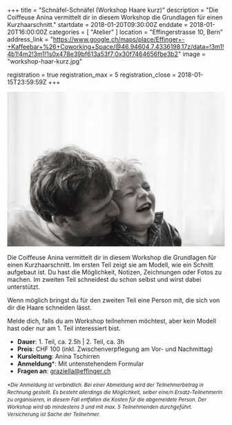 +++
title = "Schnäfel-Schnäfel (Workshop Haare kurz)"
description = "Die Coiffeuse Anina vermittelt dir in diesem Workshop die Grundlagen für einen Kurzhaarschnitt."
startdate = 2018-01-20T09:30:00Z
enddate = 2018-01-20T16:00:00Z
categories = [ "Atelier" ]
location = "Effingerstrasse 10, Bern"
address_link = "https://www.google.ch/maps/place/Effinger+-+Kaffeebar+%26+Coworking+Space/@46.94604,7.4336198,17z/data=!3m1!4b1!4m2!3m1!1s0x478e39bf613a53f7:0x30f7464656fbe3b2"
image = "workshop-haar-kurz.jpg"

registration = true
registration_max = 5
registration_close = 2018-01-15T23:59:59Z
+++

![Workshop Haar Kurz](workshop-haar-kurz.jpg)

Die Coiffeuse Anina vermittelt dir in diesem Workshop die Grundlagen für einen Kurzhaarschnitt. Im ersten Teil zeigt sie am Modell, wie ein Schnitt aufgebaut ist. Du hast die Möglichkeit, Notizen, Zeichnungen oder Fotos zu machen. Im zweiten Teil schneidest du schon selbst und wirst dabei unterstützt.

Wenn möglich bringst du für den zweiten Teil eine Person mit, die sich von dir die Haare schneiden lässt.

Melde dich, falls du am Workshop teilnehmen möchtest, aber kein Modell hast oder nur am 1. Teil interessiert bist.


* **Dauer**: 1. Teil, ca. 2.5h | 2. Teil, ca. 3h
* **Preis**: CHF 100 (inkl. Zwischenverpflegung am Vor-
und Nachmittag)
* **Kursleitung**: Anina Tschirren  
* **Anmeldung**\*: Mit untenstehendem Formular   
* **Fragen an**: [graziella@effinger.ch](mailto:graziella@effinger.ch)

<small>*\*Die Anmeldung ist verbindlich. Bei einer Abmeldung wird der Teilnehmerbetrag in Rechnung gestellt. Es besteht allerdings die Möglichkeit, selber eine/n Ersatz-TeilnehmerIn zu organisieren, in diesem Fall entfallen die Kosten für die abgemeldete Person. Der Workshop wird ab mindestens 3 und mit max. 5 Teilnehmenden durchgeführt. Versicherung ist Sache der Teilnehmer.*</small>
